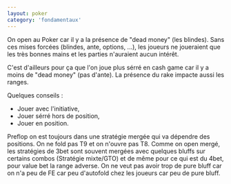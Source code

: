 ```yaml
---
layout: poker
category: 'fondamentaux'
---
```


<p>
On open au Poker car il y a la présence de "dead money" (les blindes). Sans ces mises forcées (blindes, ante, options, ...), les joueurs ne joueraient que les très bonnes mains et les parties n'auraient aucun intérêt.
</p>

<p>
C'est d'ailleurs pour ça que l'on joue plus sérré en cash game car il y a moins de "dead money" (pas d'ante). La présence du rake impacte aussi les ranges.
</p>

<p>
Quelques conseils :
</p>

<ul>
  <li>Jouer avec l'initiative,</li>
  <li>Jouer sérré hors de position,</li>
  <li>Jouer en position.</li>
</ul>

<p>
Preflop on est toujours dans une stratégie mergée qui va dépendre des positions. On ne fold pas T9 et on n'ouvre pas T8. Comme on open mergé, les stratégies de 3bet sont souvent mergées avec quelques bluffs sur certains combos (Stratégie mixte/GTO) et de même pour ce qui est du 4bet, pour value bet la range adverse. On ne veut pas avoir trop de pure bluff car on n'a peu de FE car peu d'autofold chez les joueurs car peu de pure bluff.
</p>

